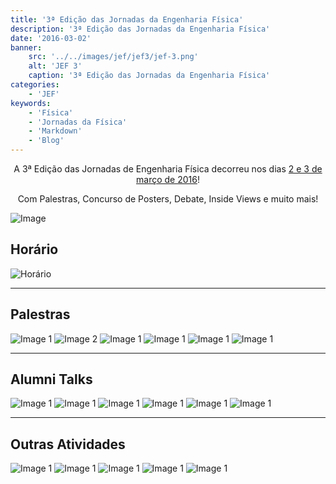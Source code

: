 ```yaml
---
title: '3ª Edição das Jornadas da Engenharia Física'
description: '3ª Edição das Jornadas da Engenharia Física'
date: '2016-03-02'
banner:
    src: '../../images/jef/jef3/jef-3.png'
    alt: 'JEF 3'
    caption: '3ª Edição das Jornadas da Engenharia Física'
categories:
    - 'JEF'
keywords:
    - 'Física'
    - 'Jornadas da Física'
    - 'Markdown'
    - 'Blog'
---
```


<div style="text-align: center;">
A 3ª Edição das Jornadas de Engenharia Física decorreu nos dias <u>2 e 3 de março de 2016</u>!

Com Palestras, Concurso de Posters, Debate, Inside Views e muito mais!

</div>

![Image](../../images/jef/jef3/lecture.jpg)

## Horário

![Horário](../../images/jef/jef3/image-3.png)

---

## Palestras

<img src="../../images/jef/jef3/p1.png" alt="Image 1">
<img src="../../images/jef/jef3/p2.png" alt="Image 2">
<img src="../../images/jef/jef3/p3.png" alt="Image 1">
<img src="../../images/jef/jef3/p4.png" alt="Image 1">
<img src="../../images/jef/jef3/p5.png" alt="Image 1">
<img src="../../images/jef/jef3/p6.png" alt="Image 1" objectFit='none'>

---

## Alumni Talks

<img src="../../images/jef/jef3/image-4.png" alt="Image 1">
<img src="../../images/jef/jef3/image-5.png" alt="Image 1">
<img src="../../images/jef/jef3/image-6.png" alt="Image 1">
<img src="../../images/jef/jef3/image-7.png" alt="Image 1">
<img src="../../images/jef/jef3/image-8.png" alt="Image 1">
<img src="../../images/jef/jef3/image-9.png" alt="Image 1">

---

## Outras Atividades

<img src="../../images/jef/jef3/image-10.png" alt="Image 1">
<img src="../../images/jef/jef3/image-11.png" alt="Image 1">
<img src="../../images/jef/jef3/image-12.png" alt="Image 1">
<img src="../../images/jef/jef3/image-13.png" alt="Image 1">
<img src="../../images/jef/jef3/ALL.png" alt="Image 1">
